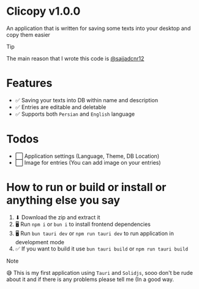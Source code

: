 # Clicopy v1.0.0

An application that is written for saving some texts into your desktop and copy them easier

> [!TIP]
> The main reason that I wrote this code is [@sajjadcnr12](https://github.com/sajjadcnr12)

# Features
- ✅ Saving your texts into DB within name and description
- ✅ Entries are editable and deletable
- ✅ Supports both `Persian` and `English` language

# Todos
- ⬜ Application settings (Language, Theme, DB Location)
- ⬜ Image for entries (You can add image on your entries)

# How to run or build or install or anything else you say
1. ⬇ Download the zip and extract it
2. 🖥 Run `npm i` or `bun i` to install frontend dependencies
3. 🖥 Run `bun tauri dev` or `npm run tauri dev` to run application in development mode
4. ✅ If you want to build it use `bun tauri build` or `npm run tauri build`

> [!NOTE]
> 😅 This is my first application using `Tauri` and `Solidjs`, sooo don't be rude about it and if there is any problems please tell me (In a good way.

